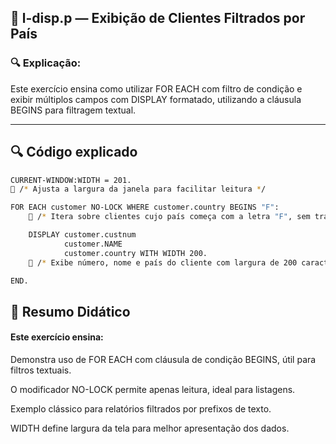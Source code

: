 
## 📁 l-disp.p — Exibição de Clientes Filtrados por País


### 🔍 Explicação:

Este exercício ensina como utilizar FOR EACH com filtro de condição e exibir múltiplos campos com DISPLAY formatado, utilizando a cláusula BEGINS para filtragem textual.

---


## 🔍 Código explicado

```bash
CURRENT-WINDOW:WIDTH = 201.
🔵 /* Ajusta a largura da janela para facilitar leitura */

FOR EACH customer NO-LOCK WHERE customer.country BEGINS "F":
    🔵 /* Itera sobre clientes cujo país começa com a letra "F", sem travar os registros */

    DISPLAY customer.custnum
            customer.NAME
            customer.country WITH WIDTH 200.
    🔵 /* Exibe número, nome e país do cliente com largura de 200 caracteres */

END.

```



## 📘 Resumo Didático

#### Este exercício ensina:

Demonstra uso de FOR EACH com cláusula de condição BEGINS, útil para filtros textuais.

O modificador NO-LOCK permite apenas leitura, ideal para listagens.

Exemplo clássico para relatórios filtrados por prefixos de texto.

WIDTH define largura da tela para melhor apresentação dos dados.
